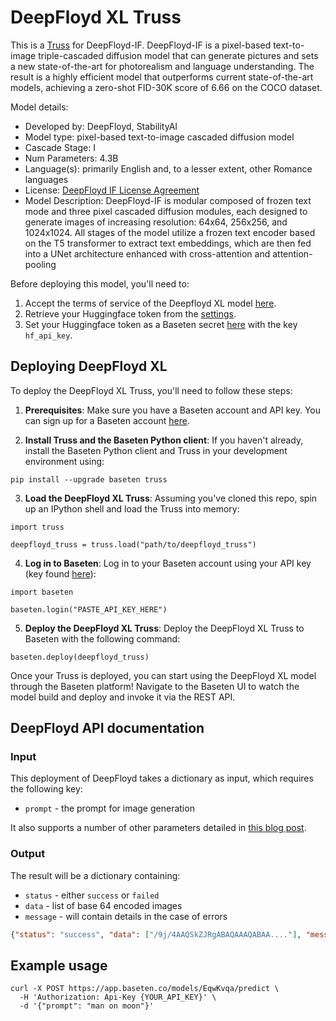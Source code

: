 # DeepFloyd XL Truss

This is a [Truss](https://truss.baseten.co/) for DeepFloyd-IF. DeepFloyd-IF is a pixel-based text-to-image triple-cascaded diffusion model that can generate pictures and sets a new state-of-the-art for photorealism and language understanding. The result is a highly efficient model that outperforms current state-of-the-art models, achieving a zero-shot FID-30K score of 6.66 on the COCO dataset.

Model details:

- Developed by: DeepFloyd, StabilityAI
- Model type: pixel-based text-to-image cascaded diffusion model
- Cascade Stage: I
- Num Parameters: 4.3B
- Language(s): primarily English and, to a lesser extent, other Romance languages
- License: [DeepFloyd IF License Agreement](https://huggingface.co/spaces/DeepFloyd/deepfloyd-if-license)
- Model Description: DeepFloyd-IF is modular composed of frozen text mode and three pixel cascaded diffusion modules, each designed to generate images of increasing resolution: 64x64, 256x256, and 1024x1024. All stages of the model utilize a frozen text encoder based on the T5 transformer to extract text embeddings, which are then fed into a UNet architecture enhanced with cross-attention and attention-pooling

Before deploying this model, you'll need to:

1. Accept the terms of service of the Deepfloyd XL model [here](https://huggingface.co/DeepFloyd/IF-I-XL-v1.0).
2. Retrieve your Huggingface token from the [settings](https://huggingface.co/settings/tokens).
3. Set your Huggingface token as a Baseten secret [here](https://app.baseten.co/settings/secrets) with the key `hf_api_key`.

## Deploying DeepFloyd XL

To deploy the DeepFloyd XL Truss, you'll need to follow these steps:

1. __Prerequisites__: Make sure you have a Baseten account and API key. You can sign up for a Baseten account [here](https://app.baseten.co/signup).

2. __Install Truss and the Baseten Python client__: If you haven't already, install the Baseten Python client and Truss in your development environment using:
```
pip install --upgrade baseten truss
```

3. __Load the DeepFloyd XL Truss__: Assuming you've cloned this repo, spin up an IPython shell and load the Truss into memory:
```
import truss

deepfloyd_truss = truss.load("path/to/deepfloyd_truss")
```

4. __Log in to Baseten__: Log in to your Baseten account using your API key (key found [here](https://app.baseten.co/settings/account/api_keys)):
```
import baseten

baseten.login("PASTE_API_KEY_HERE")
```

5. __Deploy the DeepFloyd XL Truss__: Deploy the DeepFloyd XL Truss to Baseten with the following command:
```
baseten.deploy(deepfloyd_truss)
```

Once your Truss is deployed, you can start using the DeepFloyd XL model through the Baseten platform! Navigate to the Baseten UI to watch the model build and deploy and invoke it via the REST API.

## DeepFloyd API documentation

### Input

This deployment of DeepFloyd takes a dictionary as input, which requires the following key:

* `prompt` - the prompt for image generation

It also supports a number of other parameters detailed in [this blog post](https://huggingface.co/blog/if).

### Output

The result will be a dictionary containing:

* `status` - either `success` or `failed`
* `data` - list of base 64 encoded images
* `message` - will contain details in the case of errors

```json
{"status": "success", "data": ["/9j/4AAQSkZJRgABAQAAAQABAA...."], "message": null}
```

## Example usage

```
curl -X POST https://app.baseten.co/models/EqwKvqa/predict \
  -H 'Authorization: Api-Key {YOUR_API_KEY}' \
  -d '{"prompt": "man on moon"}'
```
